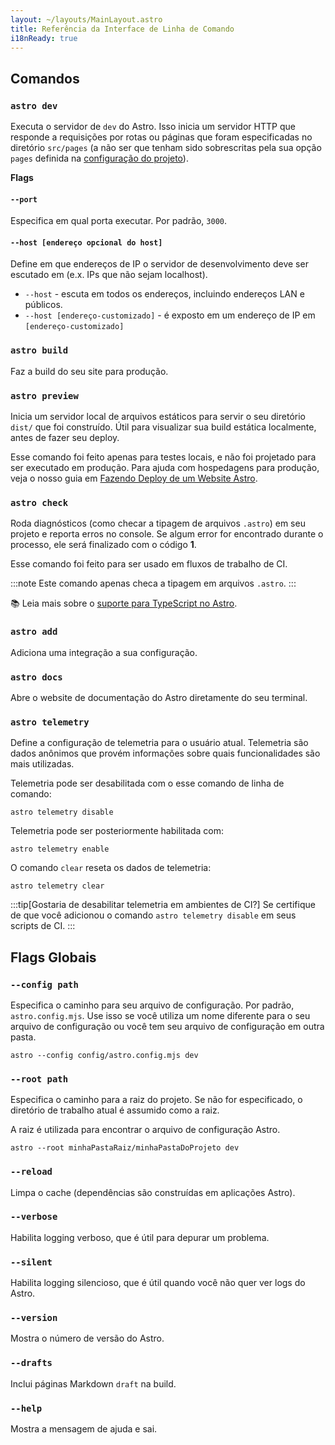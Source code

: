 ```yaml
---
layout: ~/layouts/MainLayout.astro
title: Referência da Interface de Linha de Comando
i18nReady: true
---
```


## Comandos

### `astro dev`

Executa o servidor de `dev` do Astro. Isso inicia um servidor HTTP que responde a requisições por rotas ou páginas que foram especificadas no diretório `src/pages` (a não ser que tenham sido sobrescritas pela sua opção `pages` definida na [configuração do projeto](/pt-br/reference/configuration-reference/)).


**Flags**

#### `--port`

Especifica em qual porta executar. Por padrão, `3000`.

#### `--host [endereço opcional do host]`

Define em que endereços de IP o servidor de desenvolvimento deve ser escutado em (e.x. IPs que não sejam localhost).
- `--host` - escuta em todos os endereços, incluindo endereços LAN e públicos.
- `--host [endereço-customizado]` - é exposto em um endereço de IP em `[endereço-customizado]`

### `astro build`

Faz a build do seu site para produção.

### `astro preview`

Inicia um servidor local de arquivos estáticos para servir o seu diretório `dist/` que foi construído. Útil para visualizar sua build estática localmente, antes de fazer seu deploy.

Esse comando foi feito apenas para testes locais, e não foi projetado para ser executado em produção. Para ajuda com hospedagens para produção, veja o nosso guia em [Fazendo Deploy de um Website Astro](/pt-br/guides/deploy/).


### `astro check`

Roda diagnósticos (como checar a tipagem de arquivos `.astro`) em seu projeto e reporta erros no console. Se algum error for encontrado durante o processo, ele será finalizado com o código **1**.

Esse comando foi feito para ser usado em fluxos de trabalho de CI.

:::note
Este comando apenas checa a tipagem em arquivos `.astro`.
:::

📚 Leia mais sobre o [suporte para TypeScript no Astro](/pt-br/guides/typescript/).

### `astro add`

Adiciona uma integração a sua configuração.

### `astro docs`

Abre o website de documentação do Astro diretamente do seu terminal.

### `astro telemetry`

Define a configuração de telemetria para o usuário atual. Telemetria são dados anônimos que provém informações sobre quais funcionalidades são mais utilizadas.

Telemetria pode ser desabilitada com o esse comando de linha de comando:


```shell
astro telemetry disable
```

Telemetria pode ser posteriormente habilitada com:

```shell
astro telemetry enable
```

O comando `clear` reseta os dados de telemetria:

```shell
astro telemetry clear
```

:::tip[Gostaria de desabilitar telemetria em ambientes de CI?]
Se certifique de que você adicionou o comando `astro telemetry disable` em seus scripts de CI.
:::

## Flags Globais

### `--config path`

Especifica o caminho para seu arquivo de configuração. Por padrão, `astro.config.mjs`. Use isso se você utiliza um nome diferente para o seu arquivo de configuração ou você tem seu arquivo de configuração em outra pasta.

```shell
astro --config config/astro.config.mjs dev
```

### `--root path`

Especifica o caminho para a raiz do projeto. Se não for especificado, o diretório de trabalho atual é assumido como a raiz.

A raiz é utilizada para encontrar o arquivo de configuração Astro.

```shell
astro --root minhaPastaRaiz/minhaPastaDoProjeto dev
```

### `--reload`

Limpa o cache (dependências são construídas em aplicações Astro).

### `--verbose`

Habilita logging verboso, que é útil para depurar um problema.

### `--silent`

Habilita logging silencioso, que é útil quando você não quer ver logs do Astro.

### `--version`

Mostra o número de versão do Astro.

### `--drafts`

Inclui páginas Markdown `draft` na build.

### `--help`

Mostra a mensagem de ajuda e sai.
